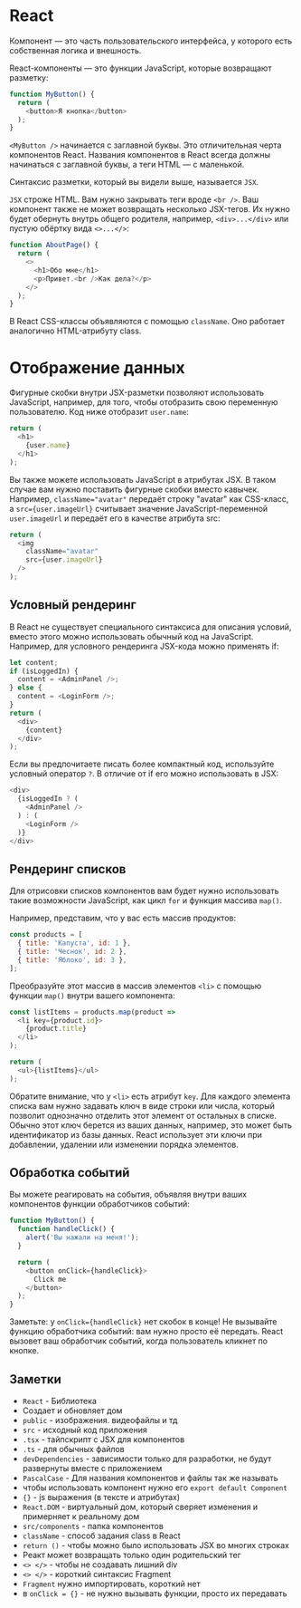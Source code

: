 # React
Компонент — это часть пользовательского интерфейса, у которого есть собственная логика и внешность.

React-компоненты — это функции JavaScript, которые возвращают разметку:
```js
function MyButton() {
  return (
    <button>Я кнопка</button>
  );
}
```

`<MyButton />` начинается с заглавной буквы. Это отличительная черта компонентов React. Названия компонентов в React всегда должны начинаться с заглавной буквы, а теги HTML — с маленькой.

Синтаксис разметки, который вы видели выше, называется `JSX`. 

`JSX` строже HTML. Вам нужно закрывать теги вроде `<br />`. Ваш компонент также не может возвращать несколько JSX-тегов. Их нужно будет обернуть внутрь общего родителя, например, `<div>...</div>` или пустую обёртку вида `<>...</>`:
```js
function AboutPage() {
  return (
    <>
      <h1>Обо мне</h1>
      <p>Привет.<br />Как дела?</p>
    </>
  );
}
```

В React CSS-классы объявляются с помощью `className`.
Оно работает аналогично HTML-атрибуту class.

# Отображение данных
Фигурные скобки внутри JSX-разметки позволяют использовать JavaScript, например, для того, чтобы отобразить свою переменную пользователю. Код ниже отобразит `user.name`:
```js
return (
  <h1>
    {user.name}
  </h1>
);
```

Вы также можете использовать JavaScript в атрибутах JSX. В таком случае вам нужно поставить фигурные скобки вместо кавычек. Например, `className="avatar"` передаёт строку "avatar" как CSS-класс, а `src={user.imageUrl}` считывает значение JavaScript-переменной `user.imageUrl` и передаёт его в качестве атрибута src:
```js
return (
  <img
    className="avatar"
    src={user.imageUrl}
  />
);
```

## Условный рендеринг
В React не существует специального синтаксиса для описания условий, вместо этого можно использовать обычный код на JavaScript. Например, для условного рендеринга JSX-кода можно применять if:
```js
let content;
if (isLoggedIn) {
  content = <AdminPanel />;
} else {
  content = <LoginForm />;
}
return (
  <div>
    {content}
  </div>
);
```

Если вы предпочитаете писать более компактный код, используйте условный оператор `?`. В отличие от if его можно использовать в JSX:
```js
<div>
  {isLoggedIn ? (
    <AdminPanel />
  ) : (
    <LoginForm />
  )}
</div>
```

## Рендеринг списков
Для отрисовки списков компонентов вам будет нужно использовать такие возможности JavaScript, как цикл `for` и функция массива `map()`.

Например, представим, что у вас есть массив продуктов:
```js
const products = [
  { title: 'Капуста', id: 1 },
  { title: 'Чеснок', id: 2 },
  { title: 'Яблоко', id: 3 },
];
```

Преобразуйте этот массив в массив элементов `<li>` с помощью функции `map()` внутри вашего компонента:
```js
const listItems = products.map(product =>
  <li key={product.id}>
    {product.title}
  </li>
);

return (
  <ul>{listItems}</ul>
);
```

Обратите внимание, что у `<li>` есть атрибут `key`. Для каждого элемента списка вам нужно задавать ключ в виде строки или числа, который позволит однозначно отделить этот элемент от остальных в списке. Обычно этот ключ берется из ваших данных, например, это может быть идентификатор из базы данных. React использует эти ключи при добавлении, удалении или изменении порядка элементов.

## Обработка событий
Вы можете реагировать на события, объявляя внутри ваших компонентов функции обработчиков событий:
```js
function MyButton() {
  function handleClick() {
    alert('Вы нажали на меня!');
  }

  return (
    <button onClick={handleClick}>
      Click me
    </button>
  );
}
```
Заметьте: у `onClick={handleClick}` нет скобок в конце! Не вызывайте функцию обработчика событий: вам нужно просто её передать. React вызовет ваш обработчик событий, когда пользователь кликнет по кнопке.


## Заметки
- `React` - Библиотека
- Cоздает и обновляет дом
- `public` - изображения. видеофайлы и тд
- `src` - исходный код приложения
- `.tsx` - тайпскрипт с JSX для компонентов
- `.ts` - для обычных файлов 
- `devDependencies` - зависимости только для разработки, не будут развернуты вместе с приложением
- `PascalCase` - Для названия компонентов и файлы так же называть
- чтобы использовать компонент нужно его `export default Component`
- `{}` - js выражения (в тексте и атрибутах)
- `React.DOM` - виртуальный дом, который сверяет изменения и примерняет к реальному дом
- `src/components` - папка компонентов
- `className` - способ задания class в React
- `return ()` - чтобы можно было использовать JSX во многих строках
- Реакт может возвращать только один родительский тег
- `<> </>` - чтобы не создавать лишний div
- `<> </>` - короткий синтаксис Fragment
- `Fragment` нужно импортировать, короткий нет
- в `onClick = {}` - не нужно вызывать функции, просто их передавать
